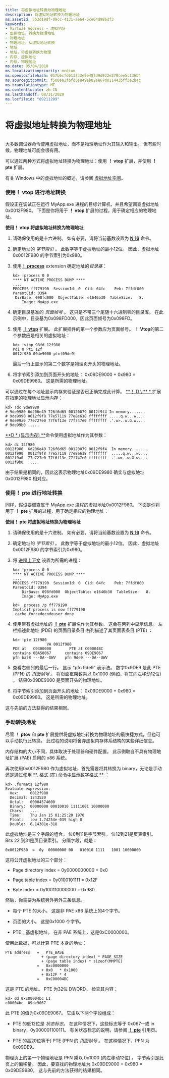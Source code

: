 ```yaml
---
title: 将虚拟地址转换为物理地址
description: 将虚拟地址转换为物理地址
ms.assetid: 5b3d19df-09cc-4131-ae64-5ce64d986df3
keywords:
- Virtual Address — 虚拟地址
- 虚拟地址，转换为物理地址
- 物理地址
- 物理地址，从虚拟地址转换
- 地址
- 地址，将虚拟转换为物理
- 内存、虚拟地址
- 内存，物理地址
ms.date: 05/04/2018
ms.localizationpriority: medium
ms.openlocfilehash: 057b6cfd613233e9e48fd9d922e270cee5c136b4
ms.sourcegitcommit: f500ea2fbfd3e849eb82ee67d011443bff3e2b4c
ms.translationtype: MT
ms.contentlocale: zh-CN
ms.lasthandoff: 08/31/2020
ms.locfileid: "89211209"
---
```

# <a name="converting-virtual-addresses-to-physical-addresses"></a>将虚拟地址转换为物理地址

## <span id="ddk_converting_virtual_addresses_to_physical_addresses_dbg"></span><span id="DDK_CONVERTING_VIRTUAL_ADDRESSES_TO_PHYSICAL_ADDRESSES_DBG"></span>


大多数调试器命令使用虚拟地址，而不是物理地址作为其输入和输出。 但有些时候，物理地址可能会很有用。

可以通过两种方式将虚拟地址转换为物理地址：使用 **！ vtop** 扩展，并使用 **！ pte** 扩展。

有关 Windows 中的虚拟地址的概述，请参阅 [虚拟地址空间](../gettingstarted/virtual-address-spaces.md)。 


### <a name="span-idaddress_conversion_using__vtopspanspan-idaddress_conversion_using__vtopspanaddress-conversion-using-vtop"></a><span id="address_conversion_using__vtop"></span><span id="ADDRESS_CONVERSION_USING__VTOP"></span>使用！ vtop 进行地址转换

假设正在调试正在运行 MyApp.exe 进程的目标计算机，并且希望调查虚拟地址0x0012F980。 下面是你将用于 **！ vtop** 扩展的过程，用于确定相应的物理地址。

**使用！ vtop 将虚拟地址转换为物理地址**

1.  请确保使用的是十六进制。 如有必要，请将当前基数设置为 [**N 16**](n--set-number-base-.md) 命令。

2.  确定地址的 *字节索引* 。 此数字等于虚拟地址的最小12位。 因此，虚拟地址0x0012F980 的字节索引为0x980。

3.  使用[**！ process**](-process.md) extension 确定地址的*目录基*：

    ```dbgcmd
    kd> !process 0 0
    **** NT ACTIVE PROCESS DUMP ****
    ....
    PROCESS ff779190  SessionId: 0  Cid: 04fc    Peb: 7ffdf000  ParentCid: 0394
     DirBase: 098fd000  ObjectTable: e1646b30  TableSize:   8.
        Image: MyApp.exe
    ```

4.  确定目录基准的 *页面帧号* 。 这只是不带三个尾随十六进制零的目录库。 在此示例中，目录基为0x098FD000，因此页面帧号为0x098FD。

5.  使用 [**！ vtop**](-vtop.md) 扩展。 此扩展插件的第一个参数应为页面帧号。 **！ Vtop**的第二个参数应是相关的虚拟地址：

    ```dbgcmd
    kd> !vtop 98fd 12f980
    Pdi 0 Pti 12f
    0012f980 09de9000 pfn(09de9)
    ```

    最后一行上显示的第二个数字是物理页开头的物理地址。

6.  将字节索引添加到页面开头的地址： 0x09DE9000 + 0x980 = 0x09DE9980。 这是所需的物理地址。

可以通过在每个地址显示内存来验证是否已正确完成此计算。 [ **！ D \\ ** * ](-db---dc---dd---dp---dq---du---dw.md)扩展在指定的物理地址显示内存：

```dbgcmd
kd> !dc 9de9980
# 9de9980 6d206e49 726f6d65 00120079 0012f9f4 In memory.......
# 9de9990 0012f9f8 77e57119 77e8e618 ffffffff .....q.w...w....
# 9de99a0 77e727e0 77f6f13e 77f747e0 ffffffff .'.w>..w.G.w....
# 9de99b0 .....
```

[**D \* (显示内存) **](d--da--db--dc--dd--dd--df--dp--dq--du--dw--dw--dyb--dyd--display-memor.md)命令使用虚拟地址作为其参数：

```dbgcmd
kd> dc 12f980
0012f980  6d206e49 726f6d65 00120079 0012f9f4  In memory.......
0012f990  0012f9f8 77e57119 77e8e618 ffffffff  .....q.w...w....
0012f9a0  77e727e0 77f6f13e 77f747e0 ffffffff  .'.w>..w.G.w....
0012f9b0  .....
```

由于结果是相同的，因此这表示物理地址0x09DE9980 确实与虚拟地址0x0012F980 相对应。

### <a name="span-idaddress_conversion_using__ptespanspan-idaddress_conversion_using__ptespanaddress-conversion-using-pte"></a><span id="address_conversion_using__pte"></span><span id="ADDRESS_CONVERSION_USING__PTE"></span>使用！ pte 进行地址转换

同样，假设要调查属于 MyApp.exe 进程的虚拟地址0x0012F980。 下面是你将用于 **！ pte** 扩展的过程，用于确定相应的物理地址：

**使用！ pte 将虚拟地址转换为物理地址**

1.  请确保使用的是十六进制。 如有必要，请将当前基数设置为 [**N 16**](n--set-number-base-.md) 命令。

2.  确定地址的 *字节索引* 。 此数字等于虚拟地址的最小12位。 因此，虚拟地址0x0012F980 的字节索引为0x980。

3.  将 [进程上下文](changing-contexts.md#process-context) 设置为所需的进程：

    ```dbgcmd
    kd> !process 0 0
    **** NT ACTIVE PROCESS DUMP ****
    ....
    PROCESS ff779190  SessionId: 0  Cid: 04fc    Peb: 7ffdf000  ParentCid: 0394
        DirBase: 098fd000  ObjectTable: e1646b30  TableSize:   8.
        Image: MyApp.exe

    kd> .process /p ff779190
    Implicit process is now ff779190
    .cache forcedecodeuser done
    ```

4.  使用带有虚拟地址的 [**！ pte**](-pte.md) 扩展名作为其参数。 这会在两列中显示信息。 左栏描述此地址 (PDE) 的页面目录条目;右列描述了其页面表条目 (PTE) ：

    ```dbgcmd
    kd> !pte 12f980
                   VA 0012f980
    PDE at   C0300000        PTE at C00004BC
    contains 0BA58067      contains 09DE9067
    pfn ba58 ---DA--UWV    pfn 9de9 ---DA--UWV
    ```

5.  查看右侧列的最后一行。 显示 "pfn 9de9" 表示法。 数字0x9DE9 是此 PTE (PFN) 的 *页面帧号* 。 将页面框架数乘以 0x1000 (例如，将其向左移动12位) 。 结果0x09DE9000 是页面开头的物理地址。

6.  将字节索引添加到页面开头的地址： 0x09DE9000 + 0x980 = 0x09DE9980。 这是所需的物理地址。

这与先前的方法获得的结果相同。

### <a name="span-idconverting_addresses_by_handspanspan-idconverting_addresses_by_handspanconverting-addresses-by-hand"></a><span id="converting_addresses_by_hand"></span><span id="CONVERTING_ADDRESSES_BY_HAND"></span>手动转换地址

尽管 **！ ptov** 和 **pte** 扩展提供将虚拟地址转换为物理地址的最快捷方式，但也可以手动执行此转换。 此过程的说明将舍弃虚拟内存体系结构的某些详细信息。

内存结构的大小不同，具体取决于处理器和硬件配置。 此示例取自不具有物理地址扩展 (PAE) 启用的 x86 系统。

再次使用0x0012F980 作为虚拟地址，首先需要将其转换为 binary，无论是手动还是通过使用 [**. 格式 (在) 命令中显示数字格式 **](-formats--show-number-formats-.md) ：

```dbgcmd
kd> .formats 12f980
Evaluate expression:
  Hex:     0012f980
  Decimal: 1243520
  Octal:   00004574600
  Binary:  00000000 00010010 11111001 10000000
  Chars:   ....
  Time:    Thu Jan 15 01:25:20 1970
  Float:   low 1.74254e-039 high 0
  Double:  6.14381e-318
```

此虚拟地址是三个字段的组合。 位0到11是字节索引。 位12到21是页表索引。 Bits 22 到31是页目录索引。 分隔字段，就是：

```dbgcmd
0x0012F980  =  0y  00000000 00   010010 1111   1001 10000000
```

这将公开虚拟地址的三个部分：

-   Page directory index = 0y0000000000 = 0x0

-   Page table index = 0y0100101111 = 0x12F

-   Byte index = 0y100110000000 = 0x980

然后，你需要为系统另外另外三条信息。

-   每个 PTE 的大小。 这是非 PAE x86 系统上的4个字节。

-   页面的大小。 这是0x1000 个字节。

-   PTE \_ 基虚拟地址。 在非 PAE 系统上，这是0xC0000000。

使用此数据，可以计算 PTE 本身的地址：

```dbgcmd
PTE address   =   PTE_BASE  
                + (page directory index) * PAGE_SIZE
                + (page table index) * sizeof(MMPTE)
              =   0xc0000000
                + 0x0   * 0x1000
                + 0x12F * 4
              =   0xC00004BC
```

这是 PTE 的地址。 PTE 为32位 DWORD。 检查其内容：

```dbgcmd
kd> dd 0xc00004bc L1
c00004bc  09de9067
```

此 PTE 的值为0x09DE9067。 它由以下两个字段组成：

-   PTE 的低12位是 *状态标志*。 在这种情况下，这些标志等于 0x067--或 in binary，0y000001100111。 有关状态标志的说明，请参阅 [**！ pte**](-pte.md) 引用页。

-   PTE 的高20位等于) PTE (PFN 的 *页面帧号* 。 在这种情况下，PFN 为0x09DE9。

物理页上的第一个物理地址是 PFN 乘以 0x1000 (向左移动12位) 。 字节索引是此页上的偏移量。 因此，要查找的物理地址为 0x09DE9000 + 0x980 = 0x09DE9980。 这与先前的方法获得的结果相同。

 

